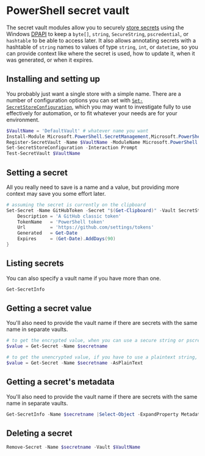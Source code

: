 PowerShell secret vault
=======================

The secret vault modules allow you to securely [store secrets][] using the Windows [DPAPI][] to
keep a `byte[]`, `string`, `SecureString`, `pscredential`, or `hashtable` to be able to access later.
It also allows annotating secrets with a hashtable of `string` names to values of type `string`, `int`,
or `datetime`, so you can provide context like where the secret is used, how to update it, when it
was generated, or when it expires.

[store secrets]: https://learn.microsoft.com/powershell/module/microsoft.powershell.secretmanagement/set-secretinfo
[DPAPI]: https://en.wikipedia.org/wiki/Data_Protection_API

Installing and setting up
-------------------------

You probably just want a single store with a simple name.
There are a number of configuration options you can set with [`Set-SecretStoreConfiguration`][],
which you may want to investigate fully to use effectively for automation, or to fit whatever your needs are for your environment.

[`Set-SecretStoreConfiguration`]: https://learn.microsoft.com/powershell/module/microsoft.powershell.secretstore/set-secretstoreconfiguration

```powershell
$VaultName = 'DefaultVault' # whatever name you want
Install-Module Microsoft.PowerShell.SecretManagement,Microsoft.PowerShell.SecretStore -Force
Register-SecretVault -Name $VaultName -ModuleName Microsoft.PowerShell.SecretStore -DefaultVault
Set-SecretStoreConfiguration -Interaction Prompt
Test-SecretVault $VaultName
```

Setting a secret
----------------

All you really need to save is a name and a value, but providing more context may save you some effort later.

```powershell
# assuming the secret is currently on the clipboard
Set-Secret -Name GitHubToken -Secret "$(Get-Clipboard)" -Vault SecretStore -Metadata @{
    Description = 'A GitHub classic token'
    TokenName   = 'PowerShell token'
    Url         = 'https://github.com/settings/tokens'
    Generated   = Get-Date
    Expires     = (Get-Date).AddDays(90)
}
```

Listing secrets
---------------

You can also specify a vault name if you have more than one.

```powershell
Get-SecretInfo
```

Getting a secret value
----------------------

You'll also need to provide the vault name if there are secrets with the same name in separate vaults.

```powershell
# to get the encrypted value, when you can use a secure string or pscredential, &c
$value = Get-Secret -Name $secretname

# to get the unencrypted value, if you have to use a plaintext string, &c
$value = Get-Secret -Name $secretname -AsPlainText
```

Getting a secret's metadata
---------------------------

You'll also need to provide the vault name if there are secrets with the same name in separate vaults.

```powershell
Get-SecretInfo -Name $secretname |Select-Object -ExpandProperty Metadata
```

Deleting a secret
-----------------

```powershell
Remove-Secret -Name $secretname -Vault $VaultName
```
